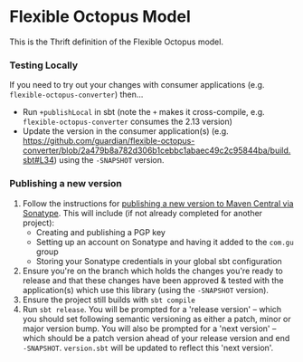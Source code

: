 # Flexible Octopus Model
 
This is the Thrift definition of the Flexible Octopus model.

### Testing Locally

If you need to try out your changes with consumer applications (e.g. `flexible-octopus-converter`) then...

- Run `+publishLocal` in sbt (note the `+` makes it cross-compile, e.g. `flexible-octopus-converter` consumes the 2.13 version)
- Update the version in the consumer application(s) (e.g. https://github.com/guardian/flexible-octopus-converter/blob/2a479b8a782d306b1cebbc1abaec49c2c95844ba/build.sbt#L34) using the `-SNAPSHOT` version.

### Publishing a new version

1. Follow the instructions for [publishing a new version to Maven Central via Sonatype](https://docs.google.com/document/d/1rNXjoZDqZMsQblOVXPAIIOMWuwUKe3KzTCttuqS7AcY/edit#).
   This will include (if not already completed for another project):
    - Creating and publishing a PGP key
    - Setting up an account on Sonatype and having it added to the `com.gu` group
    - Storing your Sonatype credentials in your global sbt configuration
2. Ensure you're on the branch which holds the changes you're ready to release and that these changes have been approved & tested with the application(s) which use this library (using the `-SNAPSHOT` version).
3. Ensure the project still builds with `sbt compile`
4. Run `sbt release`. You will be prompted for a 'release version' – which you should set following semantic versioning as either a patch,
   minor or major version bump. You will also be prompted for a 'next version' – which should be a patch version ahead of your release version
   and end `-SNAPSHOT`. `version.sbt` will be updated to reflect this 'next version'.
